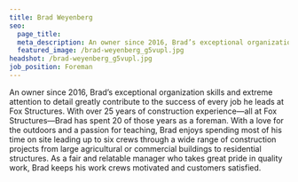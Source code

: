 ```yaml
---
title: Brad Weyenberg
seo:
  page_title:
  meta_description: An owner since 2016, Brad’s exceptional organization skills and extreme attention to detail greatly contribute to the success of every job he leads at Fox Structures.
  featured_image: /brad-weyenberg_g5vupl.jpg
headshot: /brad-weyenberg_g5vupl.jpg
job_position: Foreman
---
```

An owner since 2016, Brad’s exceptional organization skills and extreme attention to detail greatly contribute to the success of every job he leads at Fox Structures. With over 25 years of construction experience—all at Fox Structures—Brad has spent 20 of those years as a foreman. With a love for the outdoors and a passion for teaching, Brad enjoys spending most of his time on site leading up to six crews through a wide range of construction projects from large agricultural or commercial buildings to residential structures. As a fair and relatable manager who takes great pride in quality work, Brad keeps his work crews motivated and customers satisfied.